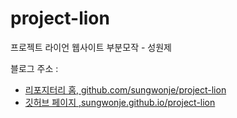 # project-lion
프로젝트 라이언 웹사이트 부분모작 - 성원제

블로그 주소 :
- [리포지터리 홈, github.com/sungwonje/project-lion](https://github.com/sungwonje/project-lion)
- [깃허브 페이지 ,sungwonje.github.io/project-lion](https://sungwonje.github.io/project-lion)
